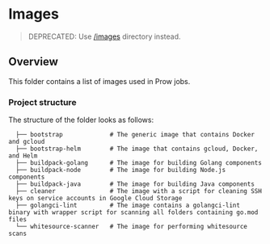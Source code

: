 # Images

> DEPRECATED: Use [/images](../../images) directory instead.

## Overview

This folder contains a list of images used in Prow jobs.

### Project structure

<!-- Update the folder structure each time you modify it. -->

The structure of the folder looks as follows:

```
  ├── bootstrap             # The generic image that contains Docker and gcloud            
  ├── bootstrap-helm        # The image that contains gcloud, Docker, and Helm
  ├── buildpack-golang      # The image for building Golang components
  ├── buildpack-node        # The image for building Node.js components
  ├── buildpack-java        # The image for building Java components
  ├── cleaner               # The image with a script for cleaning SSH keys on service accounts in Google Cloud Storage
  ├── golangci-lint         # The image contains a golangci-lint binary with wrapper script for scanning all folders containing go.mod files
  └── whitesource-scanner   # The image for performing whitesource scans
```
